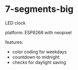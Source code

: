 # 7-segments-big
LED clock

platform: ESP8266 with neopixel

features:
* color coding for weekdays
* countdown to midnight
* checks for daylight saving
